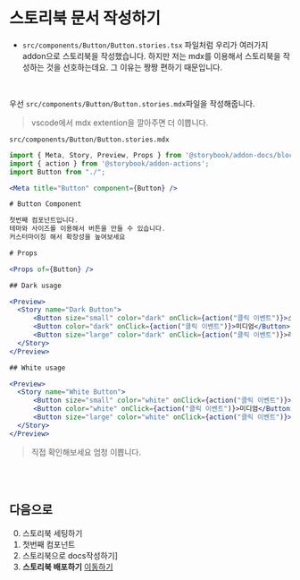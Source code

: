 # 스토리북 문서 작성하기

- `src/components/Button/Button.stories.tsx` 파일처럼 우리가 여러가지 addon으로 스토리북을 작성했습니다. 하지만 저는 mdx를 이용해서 스토리북을 작성하는 것을 선호하는데요. 그 이유는 짱짱 편하기 때문입니다.

<br />

우선 `src/components/Button/Button.stories.mdx`파일을 작성해줍니다.

> vscode에서 mdx extention을 깔아주면 더 이쁩니다.

`src/components/Button/Button.stories.mdx`
```jsx
import { Meta, Story, Preview, Props } from '@storybook/addon-docs/blocks';
import { action } from '@storybook/addon-actions';
import Button from "./";

<Meta title="Button" component={Button} />

# Button Component

첫번째 컴포넌트입니다.
테마와 사이즈를 이용해서 버튼을 만들 수 있습니다.
커스터마이징 해서 확장성을 높여보세요

# Props

<Props of={Button} />

## Dark usage

<Preview>  
  <Story name="Dark Button">
      <Button size="small" color="dark" onClick={action("클릭 이벤트")}>스몰</Button>
      <Button color="dark" onClick={action("클릭 이벤트")}>미디엄</Button>
      <Button size="large" color="dark" onClick={action("클릭 이벤트")}>라지</Button>
  </Story>
</Preview>

## White usage

<Preview>  
  <Story name="White Button">
      <Button size="small" color="white" onClick={action("클릭 이벤트")}>스몰</Button>
      <Button color="white" onClick={action("클릭 이벤트")}>미디엄</Button>
      <Button size="large" color="white" onClick={action("클릭 이벤트")}>라지</Button>
  </Story>
</Preview>

```

> 직접 확인해보세요 엄청 이쁩니다.

<br /><br />

## 다음으로
0. 스토리북 세팅하기
1. 첫번째 컴포넌트 
2. 스토리북으로 docs작성하기]
3. **스토리북 배포하기** [이동하기](../3_storybook_deploy/README.md)